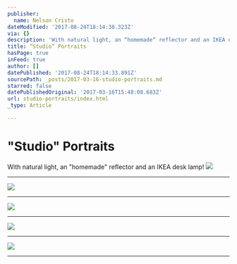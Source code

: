 ```yaml
---
publisher:
  name: Nelson Cristo
dateModified: '2017-08-24T18:14:30.323Z'
via: {}
description: 'With natural light, an “homemade” reflector and an IKEA desk lamp!'
title: “Studio” Portraits
hasPage: true
inFeed: true
author: []
datePublished: '2017-08-24T18:14:33.891Z'
sourcePath: _posts/2017-03-16-studio-portraits.md
starred: false
datePublishedOriginal: '2017-03-16T15:48:08.683Z'
url: studio-portraits/index.html
_type: Article

---
```

# "Studio" Portraits

With natural light, an "homemade" reflector and an IKEA desk lamp!
![](https://the-grid-user-content.s3-us-west-2.amazonaws.com/5df389e3-4348-4619-8548-a46a6e1b02e3.jpg)

---

![](https://the-grid-user-content.s3-us-west-2.amazonaws.com/2f982c2f-dcdb-495f-acf8-a4f04232781f.jpg)

---

![](https://the-grid-user-content.s3-us-west-2.amazonaws.com/6d5cecde-16f5-4154-9e62-afc697edcc8b.jpg)

---

![](https://the-grid-user-content.s3-us-west-2.amazonaws.com/fd244e55-7c0e-4fa8-a93d-a82b39c4c2ce.jpg)

---

![](https://the-grid-user-content.s3-us-west-2.amazonaws.com/b6376524-bab1-45cf-8d28-69760f6504a8.jpg)

---